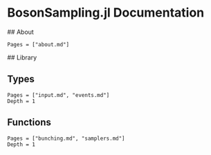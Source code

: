 # BosonSampling.jl Documentation

## About

```@contents
Pages = ["about.md"]
```

## Library

## Types

```@contents
Pages = ["input.md", "events.md"]
Depth = 1
```
## Functions

```@contents
Pages = ["bunching.md", "samplers.md"]
Depth = 1
```

